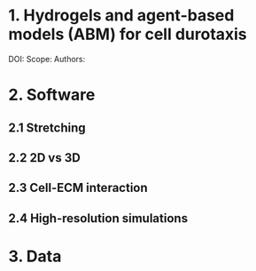 # 1. Hydrogels and agent-based models (ABM) for cell durotaxis

DOI:
Scope:
Authors:

# 2. Software

## 2.1 Stretching
## 2.2 2D vs 3D
## 2.3 Cell-ECM interaction
## 2.4 High-resolution simulations

# 3. Data
